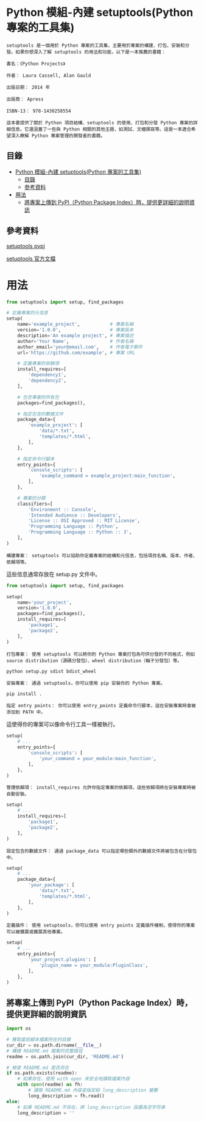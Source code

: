# Python 模組-內建 setuptools(Python 專案的工具集)

```
setuptools 是一個用於 Python 專案的工具集，主要用於專案的構建、打包、安裝和分發。如果你想深入了解 setuptools 的用法和功能，以下是一本推薦的書籍：

書名：《Python Projects》

作者： Laura Cassell, Alan Gauld

出版日期： 2014 年

出版商： Apress

ISBN-13： 978-1430258554

這本書提供了關於 Python 項目結構、setuptools 的使用、打包和分發 Python 專案的詳細信息。它還涵蓋了一些與 Python 相關的其他主題，如測試、文檔撰寫等。這是一本適合希望深入瞭解 Python 專案管理的開發者的書籍。
```

## 目錄

- [Python 模組-內建 setuptools(Python 專案的工具集)](#python-模組-內建-setuptoolspython-專案的工具集)
	- [目錄](#目錄)
	- [參考資料](#參考資料)
- [用法](#用法)
	- [將專案上傳到 PyPI（Python Package Index）時，提供更詳細的說明資訊](#將專案上傳到-pypipython-package-index時提供更詳細的說明資訊)

## 參考資料

[setuptools pypi](https://pypi.org/project/setuptools/)

[setuptools 官方文檔](https://setuptools.pypa.io/en/latest/)

# 用法

```Python
from setuptools import setup, find_packages

# 定義專案的元信息
setup(
    name='example_project',           # 專案名稱
    version='1.0.0',                  # 專案版本
    description='An example project', # 專案描述
    author='Your Name',               # 作者名稱
    author_email='your@email.com',    # 作者電子郵件
    url='https://github.com/example', # 專案 URL

    # 定義專案的依賴項
    install_requires=[
        'dependency1',
        'dependency2',
    ],

    # 包含專案的所有包
    packages=find_packages(),

    # 指定包含的數據文件
    package_data={
        'example_project': [
            'data/*.txt',
            'templates/*.html',
        ],
    },

    # 指定命令行腳本
    entry_points={
        'console_scripts': [
            'example_command = example_project:main_function',
        ],
    },

    # 專案的分類
    classifiers=[
        'Environment :: Console',
        'Intended Audience :: Developers',
        'License :: OSI Approved :: MIT License',
        'Programming Language :: Python',
        'Programming Language :: Python :: 3',
    ],
)
```

`構建專案： setuptools 可以協助你定義專案的結構和元信息，包括項目名稱、版本、作者、依賴項等。`

這些信息通常存放在 setup.py 文件中。

```Python
from setuptools import setup, find_packages

setup(
    name='your_project',
    version='1.0.0',
    packages=find_packages(),
    install_requires=[
        'package1',
        'package2',
    ],
)
```

`打包專案： 使用 setuptools 可以將你的 Python 專案打包為可供分發的不同格式，例如 source distribution（源碼分發包）、wheel distribution（輪子分發包）等。`

```bash
python setup.py sdist bdist_wheel
```

`安裝專案： 通過 setuptools，你可以使用 pip 安裝你的 Python 專案。`

```
pip install .
```

`指定 entry points： 你可以使用 entry_points 定義命令行腳本，這在安裝專案時會被添加到 PATH 中。`

這使得你的專案可以像命令行工具一樣被執行。

```Python
setup(
    # ...
    entry_points={
        'console_scripts': [
            'your_command = your_module:main_function',
        ],
    },
)
```

`管理依賴項： install_requires 允許你指定專案的依賴項，這些依賴項將在安裝專案時被自動安裝。`

```Python
setup(
    # ...
    install_requires=[
        'package1',
        'package2',
    ],
)
```

`設定包含的數據文件： 通過 package_data 可以指定哪些額外的數據文件將被包含在分發包中。`

```Python
setup(
    # ...
    package_data={
        'your_package': [
            'data/*.txt',
            'templates/*.html',
        ],
    },
)
```

`定義插件： 使用 setuptools，你可以使用 entry points 定義插件機制，使得你的專案可以被擴展或擴展其他專案。`

```Python
setup(
    # ...
    entry_points={
        'your_project.plugins': [
            'plugin_name = your_module:PluginClass',
        ],
    },
)
```

## 將專案上傳到 PyPI（Python Package Index）時，提供更詳細的說明資訊

```Python
import os

# 獲取當前腳本檔案所在的目錄
cur_dir = os.path.dirname(__file__)
# 構建 README.md 檔案的完整路徑
readme = os.path.join(cur_dir, 'README.md')

# 檢查 README.md 是否存在
if os.path.exists(readme):
    # 如果存在，使用 with open 來安全地讀取檔案內容
    with open(readme) as fh:
        # 讀取 README.md 內容並指定給 long_description 變數
        long_description = fh.read()
else:
    # 如果 README.md 不存在，將 long_description 設置為空字符串
    long_description = ''
```